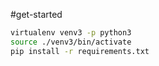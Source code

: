 #get-started
```bash
virtualenv venv3 -p python3
source ./venv3/bin/activate
pip install -r requirements.txt
```
